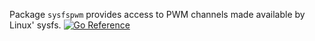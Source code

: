 Package `sysfspwm` provides access to PWM channels made available by Linux' sysfs.
[![Go Reference](https://pkg.go.dev/badge/github.com/knieriem/sysfspwm.svg)](https://pkg.go.dev/github.com/knieriem/sysfspwm)